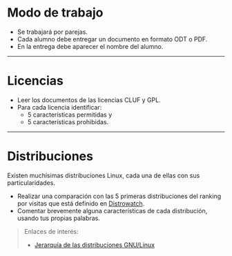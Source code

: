 
# Modo de trabajo

* Se trabajará por parejas.
* Cada alumno debe entregar un documento en formato ODT o PDF.
* En la entrega debe aparecer el nombre del alumno.

---

# Licencias

* Leer los documentos de las licencias CLUF y GPL.
* Para cada licencia identificar:
    * 5 características permitidas y
    * 5 características prohibidas.

---

# Distribuciones

Existen muchísimas distribuciones Linux, cada una de ellas con sus particularidades.

* Realizar una comparación con las 5 primeras distribuciones del ranking por visitas
que está definido en [Distrowatch](http://www.distrowatch.com).
* Comentar brevemente alguna características de cada distribución, usando tus propias
palabras.

> Enlaces de interés:
> * [Jerarquía de las distribuciones GNU/Linux](http://futurist.se/gldt/wp-content/uploads/12.10/gldt1210.png)
